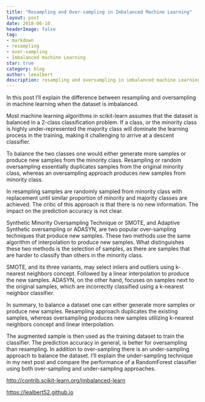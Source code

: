 ```yaml
---
title: "Resampling and Over-sampling in Imbalanced Machine Learning"
layout: post
date: 2018-06-10
headerImage: false
tag:
- markdown
- resampling
- over-sampling
- Imbalanced machine Learning
star: true
category: blog
author: leealbert
description: resampling and oversampling in imbalanced machine Learning
---
```


In this post I’ll explain the difference between resampling and oversampling in machine learning when the dataset is imbalanced.

Most machine learning algorithms in scikit-learn assumes that the dataset is balanced in a 2-class classification problem.  If a class, or the minority class is highly under-represented the majority class will dominate the learning process in the training, making it challenging to arrive at a descent classifier.


To balance the two classes one would either generate more samples or produce new samples from the minority class.  Resampling or random oversampling essentially duplicates samples from the original minority class, whereas an oversampling approach produces new samples from minority class.

In resampling samples are randomly sampled from minority class with replacement until similar proportion of minority and majority classes are achieved.  The critic of this approach is that there is no new information. The impact on the prediction accuracy is not clear.

Synthetic Minority Oversampling Technique or SMOTE, and Adaptive Synthetic oversampling or ADASYN, are two popular over-sampling techniques that produce new samples.  These two methods use the same algorithm of interpolation to produce new samples. What distinguishes these two methods is the selection of samples, as there are samples that are harder to classify than others in the minority class.

SMOTE, and its three variants, may select inliers and outliers using k-nearest neighbors concept.  Followed by a linear interpolation to produce the new samples. ADASYN, on the other hand, focuses on samples next to the original samples, which are incorrectly classified using a k-nearest neighbor classifier.

In summary, to balance a dataset one can either generate more samples or produce new samples. Resampling approach duplicates the existing samples, whereas oversampling produces new samples utilizing k-nearest neighbors concept and linear interpolation.

The augmented sample is then used as the training dataset to train the classifier. The prediction accuracy in general, is better for oversampling than resampling. In addition to over-sampling there is an under-sampling approach to balance the dataset. I’ll explain the under-sampling technique in my next post and compare the performance of a RandomForest classifier using both over-sampling and under-sampling approaches.      

http://contrib.scikit-learn.org/imbalanced-learn

https://lealbert52.github.io

